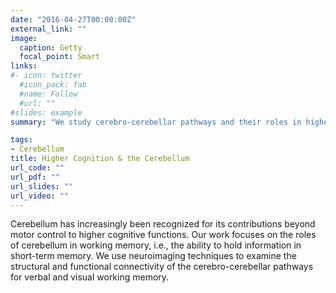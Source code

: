 ```yaml
---
date: "2016-04-27T00:00:00Z"
external_link: ""
image:
  caption: Getty
  focal_point: Smart
links:
#- icon: twitter
  #icon_pack: fab
  #name: Follow
  #url: ""
#slides: example
summary: "We study cerebro-cerebellar pathways and their roles in higher cognition."

tags:
- Cerebellum
title: Higher Cognition & the Cerebellum 
url_code: ""
url_pdf: ""
url_slides: ""
url_video: ""
---
```


Cerebellum has increasingly been recognized for its contributions beyond motor control to higher cognitive functions. Our work focuses on the roles of cerebellum in working memory, i.e., the ability to hold information in short-term memory. We use neuroimaging techniques to examine the structural and functional connectivity of the cerebro-cerebellar pathways for verbal and visual working memory.  
